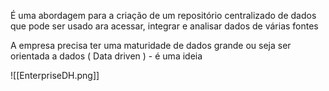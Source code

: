 É uma abordagem para a criação de um repositório centralizado de dados que pode ser usado ara acessar, integrar e analisar dados de várias fontes

A empresa precisa ter uma maturidade de dados grande ou seja ser orientada a dados ( Data driven ) - é uma ideia 

![[EnterpriseDH.png]]
